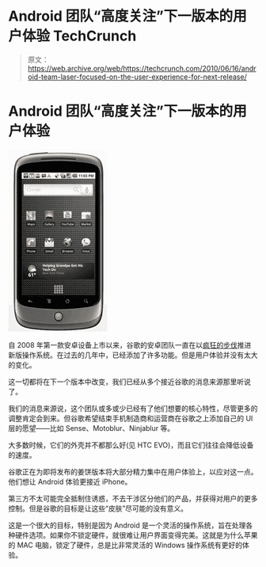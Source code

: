 # Android 团队“高度关注”下一版本的用户体验 TechCrunch

> 原文：<https://web.archive.org/web/https://techcrunch.com/2010/06/16/android-team-laser-focused-on-the-user-experience-for-next-release/>

# Android 团队“高度关注”下一版本的用户体验

![](img/b07c2fca0b97d6378870cd8aa27ff5fb.png)

自 2008 年第一款安卓设备上市以来，谷歌的安卓团队一直在以[疯狂的步伐](https://web.archive.org/web/20221208005459/https://beta.techcrunch.com/2010/06/01/android-chief-andy-rubin-updates-will-eventually-come-once-a-year/)推进新版操作系统。在过去的几年中，已经添加了许多功能。但是用户体验并没有太大的变化。

这一切都将在下一个版本中改变，我们已经从多个接近谷歌的消息来源那里听说了。

我们的消息来源说，这个团队或多或少已经有了他们想要的核心特性，尽管更多的调整肯定会到来。但谷歌希望结束手机制造商和运营商在谷歌之上添加自己的 UI 层的愿望——比如 Sense、Motoblur、Ninjablur 等。

大多数时候，它们的外壳并不都那么好(见 HTC EVO)，而且它们往往会降低设备的速度。

谷歌正在为即将发布的姜饼版本将大部分精力集中在用户体验上，以应对这一点。他们想让 Android 体验更接近 iPhone。

第三方不太可能完全抵制住诱惑，不去干涉区分他们的产品，并获得对用户的更多控制。但是谷歌的目标是让这些“皮肤”尽可能的没有意义。

这是一个很大的目标，特别是因为 Android 是一个灵活的操作系统，旨在处理各种硬件选项。如果你不锁定硬件，就很难让用户界面变得完美。这就是为什么苹果的 MAC 电脑，锁定了硬件，总是比非常灵活的 Windows 操作系统有更好的体验。